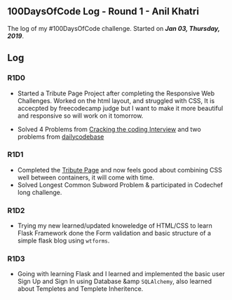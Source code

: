 ## 100DaysOfCode Log - Round 1 - **Anil Khatri**

The log of my #100DaysOfCode challenge. Started on ***Jan 03, Thursday, 2019***.

## Log

### R1D0 
* Started a Tribute Page Project after completing the Responsive Web Challenges. Worked on the html layout, and struggled with CSS, It is accecpted by freecodecamp judge but I want to make it more beautiful and responsive so will work on it tomorrow.

* Solved 4 Problems from [Cracking the coding Interview](https://github.com/imkaka/Interview-Preparation-Kit) and two problems from [dailycodebase](https://github.com/CodeToExpress/dailycodebase)

### R1D1
* Completed the [Tribute Page](https://codepen.io/imkaka/project/full/ZBrVEB) and now feels good about combining CSS well between containers, it will come with time.
* Solved Longest Common Subword Problem & participated in Codechef long challenge.

### R1D2
* Trying my new learned/updated knoweledge of HTML/CSS to learn Flask Framework done the Form validation and basic structure of a simple flask blog using  `wtforms`.

### R1D3
* Going with learning Flask and I learned and implemented the basic user Sign Up and Sign In using Database &amp `SQLAlchemy`, also learned about Templetes and Templete Inheritence.  